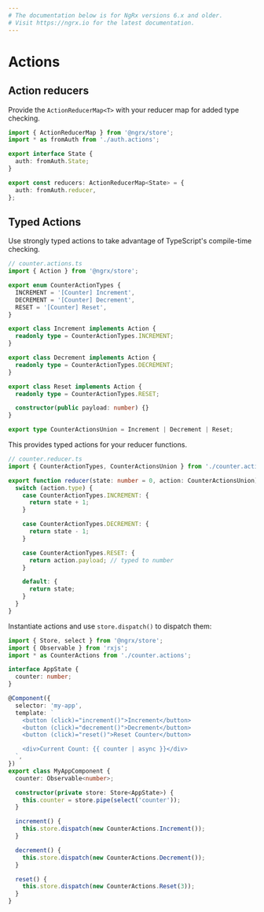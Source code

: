 ```yaml
---
# The documentation below is for NgRx versions 6.x and older.
# Visit https://ngrx.io for the latest documentation.
---
```


# Actions

## Action reducers

Provide the `ActionReducerMap<T>` with your reducer map for added type checking.

```ts
import { ActionReducerMap } from '@ngrx/store';
import * as fromAuth from './auth.actions';

export interface State {
  auth: fromAuth.State;
}

export const reducers: ActionReducerMap<State> = {
  auth: fromAuth.reducer,
};
```

## Typed Actions

Use strongly typed actions to take advantage of TypeScript's compile-time checking.

```ts
// counter.actions.ts
import { Action } from '@ngrx/store';

export enum CounterActionTypes {
  INCREMENT = '[Counter] Increment',
  DECREMENT = '[Counter] Decrement',
  RESET = '[Counter] Reset',
}

export class Increment implements Action {
  readonly type = CounterActionTypes.INCREMENT;
}

export class Decrement implements Action {
  readonly type = CounterActionTypes.DECREMENT;
}

export class Reset implements Action {
  readonly type = CounterActionTypes.RESET;

  constructor(public payload: number) {}
}

export type CounterActionsUnion = Increment | Decrement | Reset;
```

This provides typed actions for your reducer functions.

```ts
// counter.reducer.ts
import { CounterActionTypes, CounterActionsUnion } from './counter.actions';

export function reducer(state: number = 0, action: CounterActionsUnion): State {
  switch (action.type) {
    case CounterActionTypes.INCREMENT: {
      return state + 1;
    }

    case CounterActionTypes.DECREMENT: {
      return state - 1;
    }

    case CounterActionTypes.RESET: {
      return action.payload; // typed to number
    }

    default: {
      return state;
    }
  }
}
```

Instantiate actions and use `store.dispatch()` to dispatch them:

```ts
import { Store, select } from '@ngrx/store';
import { Observable } from 'rxjs';
import * as CounterActions from './counter.actions';

interface AppState {
  counter: number;
}

@Component({
  selector: 'my-app',
  template: `
    <button (click)="increment()">Increment</button>
    <button (click)="decrement()">Decrement</button>
    <button (click)="reset()">Reset Counter</button>

    <div>Current Count: {{ counter | async }}</div>
  `,
})
export class MyAppComponent {
  counter: Observable<number>;

  constructor(private store: Store<AppState>) {
    this.counter = store.pipe(select('counter'));
  }

  increment() {
    this.store.dispatch(new CounterActions.Increment());
  }

  decrement() {
    this.store.dispatch(new CounterActions.Decrement());
  }

  reset() {
    this.store.dispatch(new CounterActions.Reset(3));
  }
}
```
